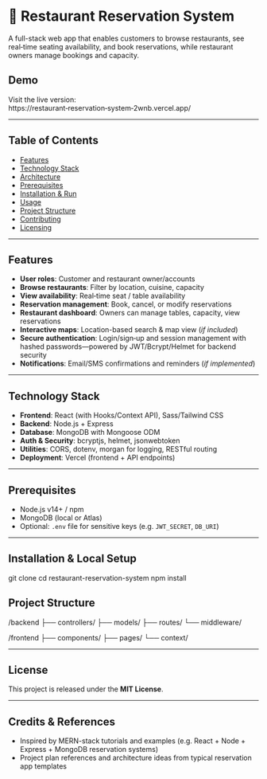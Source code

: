 # 🏨 Restaurant Reservation System

A full-stack web app that enables customers to browse restaurants, see real‑time seating availability, and book reservations, while restaurant owners manage bookings and capacity.

## Demo

Visit the live version: https://restaurant‑reservation‑system‑2wnb.vercel.app/

---

## Table of Contents

- [Features](#features)  
- [Technology Stack](#technology-stack)  
- [Architecture](#architecture)  
- [Prerequisites](#prerequisites)  
- [Installation & Run](#installation--run)  
- [Usage](#usage)  
- [Project Structure](#project-structure)  
- [Contributing](#contributing)  
- [Licensing](#licensing)

---

## Features

- **User roles**: Customer and restaurant owner/accounts  
- **Browse restaurants**: Filter by location, cuisine, capacity  
- **View availability**: Real‑time seat / table availability  
- **Reservation management**: Book, cancel, or modify reservations  
- **Restaurant dashboard**: Owners can manage tables, capacity, view reservations  
- **Interactive maps**: Location-based search & map view (*if included*)  
- **Secure authentication**: Login/sign‑up and session management with hashed passwords—powered by JWT/Bcrypt/Helmet for backend security  
- **Notifications**: Email/SMS confirmations and reminders (*if implemented*)

---

## Technology Stack

- **Frontend**: React (with Hooks/Context API), Sass/Tailwind CSS  
- **Backend**: Node.js + Express  
- **Database**: MongoDB with Mongoose ODM  
- **Auth & Security**: bcryptjs, helmet, jsonwebtoken  
- **Utilities**: CORS, dotenv, morgan for logging, RESTful routing  
- **Deployment**: Vercel (frontend + API endpoints)

---
## Prerequisites

- Node.js v14+ / npm  
- MongoDB (local or Atlas)  
- Optional: `.env` file for sensitive keys (e.g. `JWT_SECRET`, `DB_URI`)

---

## Installation & Local Setup


git clone <repo-url>
cd restaurant-reservation-system
npm install

## Project Structure
/backend
  ├── controllers/
  ├── models/
  ├── routes/
  └── middleware/
  
/frontend
  ├── components/
  ├── pages/
  └── context/

----------
## License

This project is released under the **MIT License**.

---

## Credits & References

- Inspired by MERN-stack tutorials and examples (e.g. React + Node + Express + MongoDB reservation systems)
- Project plan references and architecture ideas from typical reservation app templates

